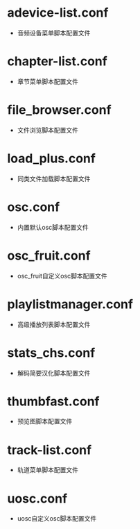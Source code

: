 # adevice-list.conf
* 音频设备菜单脚本配置文件

# chapter-list.conf
* 章节菜单脚本配置文件

# file_browser.conf
* 文件浏览脚本配置文件

# load_plus.conf
* 同类文件加载脚本配置文件

# osc.conf
* 内置默认osc脚本配置文件

# osc_fruit.conf
* osc_fruit自定义osc脚本配置文件

# playlistmanager.conf
* 高级播放列表脚本配置文件

# stats_chs.conf
* 解码简要汉化脚本配置文件

# thumbfast.conf
* 预览图脚本配置文件

# track-list.conf
* 轨道菜单脚本配置文件

# uosc.conf
* uosc自定义osc脚本配置文件